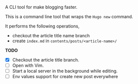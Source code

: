 A CLI tool for make blogging faster.

This is a command line tool that wraps the `Hugo new` command.

It performs the following operations,

- checkout the article title name branch
- create `index.md` in `contents/posts/<article-name>/`

**TODO**

- [x] Checkout the article title branch.
- [ ] Open with Vim.
- [ ] Start a local server in the background while editing.
- [ ] Env values support for create new post everywhere
